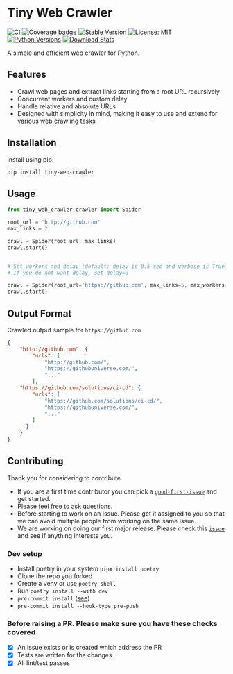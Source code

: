 # Tiny Web Crawler

[![CI](https://github.com/indrajithi/tiny-web-crawler/actions/workflows/ci.yml/badge.svg?branch=master)](https://github.com/indrajithi/tiny-web-crawler/actions/workflows/ci.yml)
[![Coverage badge](https://img.shields.io/badge/dynamic/json?color=brightgreen&label=coverage&query=%24.message&url=https%3A%2F%2Fraw.githubusercontent.com%2Findrajithi%2Ftiny-web-crawler%2Fpython-coverage-comment-action-data%2Fendpoint.json)](https://htmlpreview.github.io/?https://github.com/indrajithi/tiny-web-crawler/blob/python-coverage-comment-action-data/htmlcov/index.html)
[![Stable Version](https://img.shields.io/pypi/v/tiny-web-crawler?label=stable)](https://pypi.org/project/tiny-web-crawler/#history)
[![License: MIT](https://img.shields.io/badge/License-MIT-green.svg)](https://opensource.org/licenses/MIT)
[![Python Versions](https://img.shields.io/pypi/pyversions/tiny-web-crawler)](https://pypi.org/project/tiny-web-crawler/)
[![Download Stats](https://img.shields.io/pypi/dm/tiny-web-crawler)](https://pypistats.org/packages/tiny-web-crawler)

A simple and efficient web crawler for Python.


## Features

- Crawl web pages and extract links starting from a root URL recursively
- Concurrent workers and custom delay
- Handle relative and absolute URLs
- Designed with simplicity in mind, making it easy to use and extend for various web crawling tasks

## Installation

Install using pip:

```sh
pip install tiny-web-crawler
```

## Usage

```python
from tiny_web_crawler.crawler import Spider

root_url = 'http://github.com'
max_links = 2

crawl = Spider(root_url, max_links)
crawl.start()


# Set workers and delay (default: delay is 0.5 sec and verbose is True)
# If you do not want delay, set delay=0

crawl = Spider(root_url='https://github.com', max_links=5, max_workers=5, delay=1, verbose=False)
crawl.start()

```


## Output Format

Crawled output sample for `https://github.com`

```json
{
    "http://github.com": {
        "urls": [
            "http://github.com/",
            "https://githubuniverse.com/",
            "..."
        ],
    "https://github.com/solutions/ci-cd": {
        "urls": [
            "https://github.com/solutions/ci-cd/",
            "https://githubuniverse.com/",
            "..."
        ]
      }
    }
}
```


## Contributing

Thank you for considering to contribute. 

- If you are a first time contributor you can pick a [`good-first-issue`](https://github.com/indrajithi/tiny-web-crawler/issues?q=is%3Aopen+is%3Aissue+label%3A%22good+first+issue%22) and get started.
- Please feel free to ask questions.
- Before starting to work on an issue. Please get it assigned to you so that we can avoid multiple people from working on the same issue.
- We are working on doing our first major release. Please check this [`issue`](https://github.com/indrajithi/tiny-web-crawler/issues/24) and see if anything interests you. 

### Dev setup

- Install poetry in your system `pipx install poetry`
- Clone the repo you forked 
- Create a venv or use `poetry shell`
- Run `poetry install --with dev`
- `pre-commit install` ([see](https://github.com/indrajithi/tiny-web-crawler/issues/23))
- `pre-commit install --hook-type pre-push`

### Before raising a PR. Please make sure you have these checks covered

- [x] An issue exists or is created which address the PR
- [x] Tests are written for the changes
- [x] All lint/test passes
